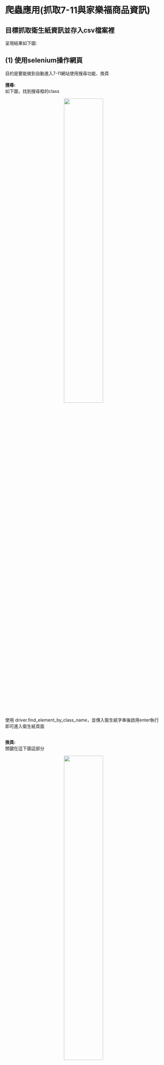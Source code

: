 # 爬蟲應用(抓取7-11與家樂福商品資訊)
## 目標抓取衛生紙資訊並存入csv檔案裡
呈現結果如下圖:

## (1) 使用selenium操作網頁
目的是要能做到自動進入7-11網站使用搜尋功能、換頁<br>
<br>
**搜尋:**<br>
如下圖，找到搜尋框的class <br>
<p align="center"><img src="https://user-images.githubusercontent.com/74965449/158956260-ed6403d0-6f99-45b8-92d1-81fa3f357e8d.png" width="50%" height="50%"></p><br>
使用 driver.find_element_by_class_name，並傳入衛生紙字串後啟用enter執行即可進入衛生紙頁面<br>
<br>

**換頁:**<br>
關鍵在這下圖這部分
<p align="center"><img src="https://user-images.githubusercontent.com/74965449/158957615-6026aadc-baae-4b56-aa18-ead0ba1be7e1.png" width="50%" height="50%"></p><br>
倘若有下一頁就抓取下一頁的超連結網址，並讓google driver切換過去，直到沒有下一頁為止就跳出迴圈

```bash
while  ('下一頁'in next_page)==True:
    
    record_data(elements)
    
   # print(title1,title2)
    catalog = url.find(class_='pagelist1')
    next_page = catalog.find_all('a',string='下一頁')   #抓含有下一頁超連結的element
    print(next_page)
    for href in next_page:            #要用for迴圈才可取得next_page裡的element
        url = href.get('href')
        driver.get(url)
        url = BeautifulSoup(driver.page_source, 'html.parser')   #抓下當前使用網址的html
        elements = url.find_all(class_='prodM')  
        goods = url.find_all(class_='headT')
    url = BeautifulSoup(driver.page_source, 'html.parser')   #抓下當前使用網址的html
    catalog = url.find(class_='pagelist1')
    next_page = catalog.find_all('a',string='下一頁')   #抓含有下一頁超連結的element
    next_page = str(next_page)   #建立新的next_page 讓while迴圈可以繼續跑   
record_data(elements)  #抓取最後一頁的資料
```

## (2) 爬蟲用法與資料篩選

**第一步:**<br>
先想好我們要抓那些資料，在此我選擇抓衛生紙的商品圖案、品名、價格、商品超連結<br>
解析網站的html後可發現我們所要的資訊都包含在class_='prodM'裡<br>
其中品名包在wordwidth、圖片包在img、連結網址則是從圖片中的src抓取出來<br>

```bash
element1 = element.find(class_='wordwidth').getText().strip()
pics = element.find_all('img')
image_links = [pic.get("src") for pic in pics]
image_links ='https://shop.7-11.com.tw'+image_links[0]   
dfimage.append(image_links)
url1=image_links
r=requests.get(url1)
```
**第二步:**<br>
取出品牌與衛生紙類型的方式<br>
這邊使用.partition與.split來做資料的切割整理<br>
最後最後，把我們爬下來的資料通通定義在list[]裡
```bash
dfname=[]
dffac=[]
dfcateg=[]
dfprice=[]
dfimage=[]
dfgoods=[]
```
## (3) 將資料轉存為csv檔即完成
這邊使用pandas的方式來將資料寫入csv
```bash
import pandas as pd            
print(len(dfname))
print(len(dffac))
print(len(dfcateg))
print(len(dfprice))
print(len(dfimage))
dict = {'品名':dfname,'品牌':dffac,'種類':dfcateg,'價格':dfprice,'圖片':dfimage,'網址':dfgoods}
print(dict)
df = pd.DataFrame(dict) 
df.to_csv('reptile711.csv')
```

## 參考資料
https://www.learncodewithmike.com/2020/02/python-beautifulsoup-web-scraper.html
https://medium.com/marketingdatascience/selenium%E6%95%99%E5%AD%B8-%E4%B8%80-%E5%A6%82%E4%BD%95%E4%BD%BF%E7%94%A8webdriver-send-keys-988816ce9bed
